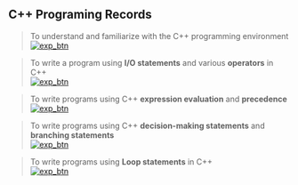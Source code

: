 ## **C++ Programing Records**

> To understand and familiarize with the C++ programming environment  
[![exp_btn](https://img.shields.io/badge/Experiment_01-%23000000.svg?style=for-the-badge&logo=cplusplus&logoColor=FF7139)](experiments/1.md)

> To write a program using **I/O statements** and various **operators** in C++  
[![exp_btn](https://img.shields.io/badge/Experiment_02-%23000000.svg?style=for-the-badge&logo=cplusplus&logoColor=FF7139)](experiments/2.md)

> To write programs using C++ **expression evaluation** and **precedence**  
[![exp_btn](https://img.shields.io/badge/Experiment_03-%23000000.svg?style=for-the-badge&logo=cplusplus&logoColor=FF7139)](experiments/3.md)

> To write programs using C++ **decision-making statements** and **branching statements**  
[![exp_btn](https://img.shields.io/badge/Experiment_04-%23000000.svg?style=for-the-badge&logo=cplusplus&logoColor=FF7139)](experiments/4.md)

> To write programs using **Loop statements** in C++  
[![exp_btn](https://img.shields.io/badge/Experiment_05-%23000000.svg?style=for-the-badge&logo=cplusplus&logoColor=FF7139)](experiments/5.md)